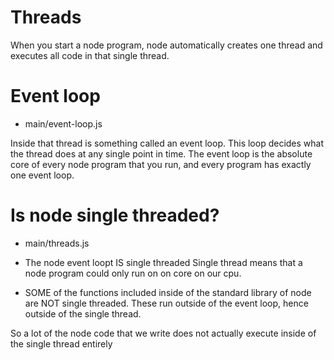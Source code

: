 # Threads

When you start a node program, node automatically creates one thread and executes all code in that single thread.

# Event loop

- main/event-loop.js

Inside that thread is something called an event loop. This loop decides what the thread does at any single point in time.
The event loop is the absolute core of every node program that you run, and every program has exactly one event loop.

# Is node single threaded?

- main/threads.js

- The node event loopt IS single threaded
  Single thread means that a node program could only run on on core on our cpu.

- SOME of the functions included inside of the standard library of node are NOT single threaded. These run outside of the event loop, hence outside of the single thread.

So a lot of the node code that we write does not actually execute inside of the single thread entirely
